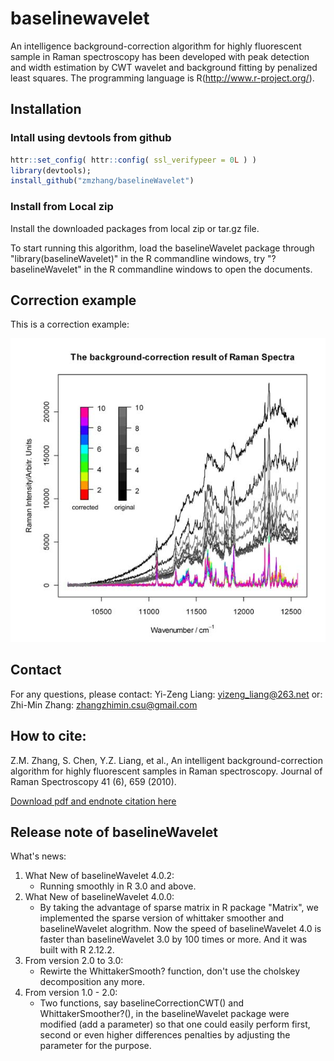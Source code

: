 # baselinewavelet

An intelligence background-correction algorithm for highly fluorescent sample in Raman spectroscopy has been developed with peak detection and width estimation by CWT wavelet and background fitting by penalized least squares. The programming language is R(http://www.r-project.org/).

## Installation

### Intall using devtools from github

```r
httr::set_config( httr::config( ssl_verifypeer = 0L ) )
library(devtools); 
install_github("zmzhang/baselineWavelet")
```

### Install from Local zip

Install the downloaded packages from local zip or tar.gz file.

To start running this algorithm, load the baselineWavelet package through "library(baselineWavelet)" in the R commandline windows, try "?baselineWavelet" in the R commandline windows to open the documents.

## Correction example
This is a correction example:

![Correction Example](/images/logo.jpg)

## Contact
For any questions, please contact:
Yi-Zeng Liang: yizeng_liang@263.net
or:
Zhi-Min Zhang: zhangzhimin.csu@gmail.com

## How to cite:
Z.M. Zhang, S. Chen, Y.Z. Liang, et al., An intelligent background-correction algorithm for highly fluorescent samples in Raman spectroscopy. Journal of Raman Spectroscopy 41 (6), 659 (2010).

[Download pdf and endnote citation here](http://www3.interscience.wiley.com/journal/122630376/abstract)

## Release note of baselineWavelet
What's news:

1. What New of baselineWavelet 4.0.2:
   - Running smoothly in R 3.0 and above.
2. What New of baselineWavelet 4.0.0:
   - By taking the advantage of sparse matrix in R package "Matrix", we implemented the sparse version of whittaker smoother and baselineWavelet alogrithm. Now the speed of baselineWavelet 4.0 is faster than baselineWavelet 3.0 by 100 times or more. And it was built with R 2.12.2.
3. From version 2.0 to 3.0: 
    - Rewirte the WhittakerSmooth? function, don't use the cholskey decomposition any more.
4. From version 1.0 - 2.0: 
    - Two functions, say baselineCorrectionCWT() and WhittakerSmoother?(), in the baselineWavelet package were modified (add a parameter) so that one could easily perform first, second or even higher differences penalties by adjusting the parameter for the purpose.



